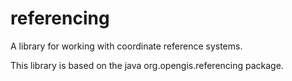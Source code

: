 # referencing

A library for working with coordinate reference systems.

This library is based on the java org.opengis.referencing package.



